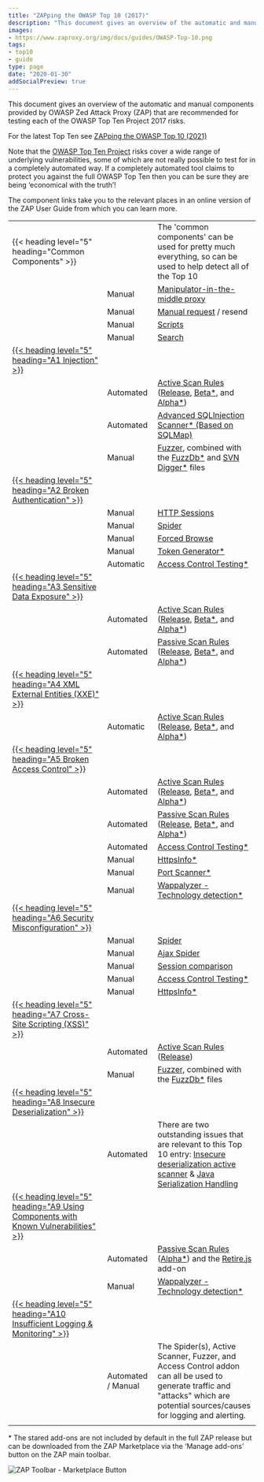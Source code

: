 ```yaml
---
title: "ZAPping the OWASP Top 10 (2017)"
description: "This document gives an overview of the automatic and manual components provided by OWASP Zed Attack Proxy (ZAP) that are recommended for testing each of the OWASP Top Ten Project 2017 risks."
images:
- https://www.zaproxy.org/img/docs/guides/OWASP-Top-10.png
tags: 
- top10
- guide
type: page
date: "2020-01-30"
addSocialPreview: true
---
```


This document gives an overview of the automatic and manual components provided by OWASP Zed Attack Proxy (ZAP) that are recommended for testing each of the OWASP Top Ten Project 2017 risks.

For the latest Top Ten see [ZAPping the OWASP Top 10 (2021)](/docs/guides/zapping-the-top-10-2021)

Note that the [OWASP Top Ten Project](https://owasp.org/www-project-top-ten/) risks cover a wide range of underlying vulnerabilities, some of which are not really possible to test for in a completely automated way. 
If a completely automated tool claims to protect you against the full OWASP Top Ten then you can be sure they are being ‘economical with the truth’!

The component links take you to the relevant places in an online version of the ZAP User Guide from which you can learn more. 

|  |  |  |
|--|--|--|
| {{< heading level="5" heading="Common Components" >}}   |  | The 'common components' can be used for pretty much everything, so can be used to help detect all of the Top 10   |
|   | Manual | [Manipulator-in-the-middle proxy](/docs/desktop/start/features/intercept/)   |
|   | Manual | [Manual request](/docs/desktop/addons/requester/dialogs/) / resend   |
|   | Manual | [Scripts](/docs/desktop/addons/script-console/) |
|   | Manual | [Search](/docs/desktop/ui/tabs/search/)   |
| [{{< heading level="5" heading="A1 Injection" >}}](https://owasp.org/www-project-top-ten/OWASP_Top_Ten_2017/Top_10-2017_A1-Injection) |  | |
|   | Automated | [Active Scan Rules](/docs/desktop/start/features/ascan/) ([Release](/docs/desktop/addons/active-scan-rules/), [Beta*](/docs/desktop/addons/active-scan-rules-beta/), and [Alpha*](/docs/desktop/addons/active-scan-rules-alpha/))   |
|   | Automated | [Advanced SQLInjection Scanner* (Based on SQLMap)](/docs/desktop/addons/advanced-sqlinjection-scanner/)  |
|   | Manual | [Fuzzer](/docs/desktop/addons/fuzzer/), combined with the [FuzzDb*](/docs/desktop/addons/fuzzdb-files/) and [SVN Digger*](/docs/desktop/addons/svn-digger-files/) files |
| [{{< heading level="5" heading="A2 Broken Authentication" >}}](https://owasp.org/www-project-top-ten/OWASP_Top_Ten_2017/Top_10-2017_A2-Broken_Authentication) |  | |
|   | Manual | [HTTP Sessions](/docs/desktop/start/features/httpsessions/) |
|   | Manual | [Spider](/docs/desktop/addons/spider/)  |
|   | Manual | [Forced Browse](/docs/desktop/addons/forced-browse/)  |
|   | Manual | [Token Generator*](/docs/desktop/addons/token-generator/)   |
|   | Automatic | [Access Control Testing*](/docs/desktop/addons/access-control-testing/) |
| [{{< heading level="5" heading="A3 Sensitive Data Exposure" >}}](https://owasp.org/www-project-top-ten/OWASP_Top_Ten_2017/Top_10-2017_A3-Sensitive_Data_Exposure)   |  | |
|   | Automated | [Active Scan Rules](/docs/desktop/start/features/ascan/) ([Release](/docs/desktop/addons/active-scan-rules/), [Beta*](/docs/desktop/addons/active-scan-rules-beta/), and [Alpha*](/docs/desktop/addons/active-scan-rules-alpha/))   |
|   | Automated | [Passive Scan Rules](/docs/desktop/start/features/pscan/) ([Release](/docs/desktop/addons/passive-scan-rules/), [Beta*](/docs/desktop/addons/passive-scan-rules-beta/), and [Alpha*](/docs/desktop/addons/passive-scan-rules-alpha/))  |
| [{{< heading level="5" heading="A4 XML External Entities (XXE)" >}}](https://owasp.org/www-project-top-ten/OWASP_Top_Ten_2017/Top_10-2017_A4-XML_External_Entities_(XXE)) |  | |
|   | Automatic | [Active Scan Rules](/docs/desktop/start/features/ascan/) ([Release](/docs/desktop/addons/active-scan-rules/), [Beta*](/docs/desktop/addons/active-scan-rules-beta/), and [Alpha*](/docs/desktop/addons/active-scan-rules-alpha/))   |
| [{{< heading level="5" heading="A5 Broken Access Control" >}}](https://owasp.org/www-project-top-ten/OWASP_Top_Ten_2017/Top_10-2017_A5-Broken_Access_Control) |  | |
|   | Automated | [Active Scan Rules](/docs/desktop/start/features/ascan/) ([Release](/docs/desktop/addons/active-scan-rules/), [Beta*](/docs/desktop/addons/active-scan-rules-beta/), and [Alpha*](/docs/desktop/addons/active-scan-rules-alpha/))   |
|   | Automated | [Passive Scan Rules](/docs/desktop/start/features/pscan/) ([Release](/docs/desktop/addons/passive-scan-rules/), [Beta*](/docs/desktop/addons/passive-scan-rules-beta/), and [Alpha*](/docs/desktop/addons/passive-scan-rules-alpha/))  |
|   | Automated | [Access Control Testing*](/docs/desktop/addons/access-control-testing/) |
|   | Manual | [HttpsInfo*](/docs/desktop/addons/https-info/)  |
|   | Manual | [Port Scanner*](/docs/desktop/addons/port-scan/)   |
|   | Manual | [Wappalyzer - Technology detection*](/docs/desktop/addons/technology-detection/) |
| [{{< heading level="5" heading="A6 Security Misconfiguration" >}}](https://owasp.org/www-project-top-ten/OWASP_Top_Ten_2017/Top_10-2017_A6-Security_Misconfiguration)  |  | |
|   | Manual | [Spider](/docs/desktop/addons/spider/)  |
|   | Manual | [Ajax Spider](/docs/desktop/addons/ajax-spider/)   |
|   | Manual | [Session comparison](/docs/desktop/ui/tlmenu/report/#compare-with-another-session)  |
|   | Manual | [Access Control Testing*](/docs/desktop/addons/access-control-testing/) |
|   | Manual | [HttpsInfo*](/docs/desktop/addons/https-info/)  |
| [{{< heading level="5" heading="A7 Cross-Site Scripting (XSS)" >}}](https://owasp.org/www-project-top-ten/OWASP_Top_Ten_2017/Top_10-2017_A7-Cross-Site_Scripting_(XSS))   |  | |
|   | Automated | [Active Scan Rules](/docs/desktop/start/features/ascan/) ([Release](/docs/desktop/addons/active-scan-rules/))   |
|   | Manual | [Fuzzer](/docs/desktop/addons/fuzzer/), combined with the [FuzzDb*](/docs/desktop/addons/fuzzdb-files/) files  |
| [{{< heading level="5" heading="A8 Insecure Deserialization" >}}](https://owasp.org/www-project-top-ten/OWASP_Top_Ten_2017/Top_10-2017_A8-Insecure_Deserialization) |  | |
|   | Automated | There are two outstanding issues that are relevant to this Top 10 entry: [Insecure deserialization active scanner](https://github.com/zaproxy/zaproxy/issues/4112) & [Java Serialization Handling](https://github.com/zaproxy/zaproxy/issues/4509) |
| [{{< heading level="5" heading="A9 Using Components with Known Vulnerabilities" >}}](https://owasp.org/www-project-top-ten/OWASP_Top_Ten_2017/Top_10-2017_A9-Using_Components_with_Known_Vulnerabilities)  |  | |
|   | Automated | [Passive Scan Rules](/docs/desktop/start/features/pscan/) ([Alpha*](/docs/desktop/addons/passive-scan-rules-alpha/)) and the [Retire.js](https://www.zaproxy.org/docs/desktop/addons/retire.js/) add-on  |
|   | Manual | [Wappalyzer - Technology detection*](/docs/desktop/addons/technology-detection/) |
| [{{< heading level="5" heading="A10 Insufficient Logging & Monitoring" >}}](https://owasp.org/www-project-top-ten/OWASP_Top_Ten_2017/Top_10-2017_A10-Insufficient_Logging%252526Monitoring.html)  |  | |
|   | Automated / Manual | The Spider(s), Active Scanner, Fuzzer, and Access Control addon can all be used to generate traffic and "attacks" which are potential sources/causes for logging and alerting.   |
|   |  | |


&#42; The stared add-ons are not included by default in the full ZAP release but can be downloaded from the ZAP Marketplace via the ‘Manage add-ons’ button on the ZAP main toolbar.

![ZAP Toolbar - Marketplace Button](/img/zap-screenshot-browse-addons.png)
